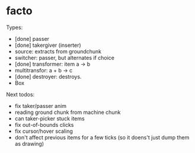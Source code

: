 # facto

Types:

* [done] passer
* [done] takergiver (inserter)
* source: extracts from groundchunk
* switcher: passer, but alternates if choice
* [done] transformer: item a -> b
* multitransfor: a + b -> c
* [done] destroyer: destroys.
* Box

Next todos:

* fix taker/passer anim
* reading ground chunk from machine chunk
* can taker-picker stuck items
* fix out-of-bounds clicks
* fix cursor/hover scaling
* don't affect previous items for a few ticks (so it doens't just dump them as drawing)
